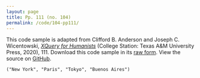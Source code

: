 ```yaml
---
layout: page
title: Pp. 111 (no. 104)
permalink: /code/104-pp111/
---
```


This code sample is adapted from Clifford B. Anderson and Joseph C. Wicentowski, 
[_XQuery for Humanists_](/) (College Station: Texas A&M University Press, 2020), 111. 
Download this code sample in its [raw form](/code/104-pp111/104-pp111.xq).
View the source on [GitHub](https://github.com/coding4humanists/xquery4humanists/blob/master/code/104-pp111/104-pp111.xq).

```xquery
("New York", "Paris", "Tokyo", "Buenos Aires")
```  
